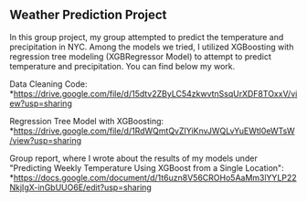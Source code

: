 ## Weather Prediction Project

In this group project, my group attempted to predict the temperature and precipitation in NYC. Among the models we tried, I utilized XGBoosting with regression tree modeling (XGBRegressor Model) to attempt to predict temperature and precipitation. You can find below my work.

Data Cleaning Code: 
*https://drive.google.com/file/d/15dtv2ZByLC54zkwvtnSsqUrXDF8TOxxV/view?usp=sharing

Regression Tree Model with XGBoosting: 
*https://drive.google.com/file/d/1RdWQmtQvZIYiKnvJWQLvYuEWtl0eWTsW/view?usp=sharing

Group report, where I wrote about the results of my models under "Predicting Weekly Temperature Using XGBoost from a Single Location": 
*https://docs.google.com/document/d/1t6uzn8V56CROHo5AaMm3lYYLP22NkjIgX-inGbUUO6E/edit?usp=sharing
